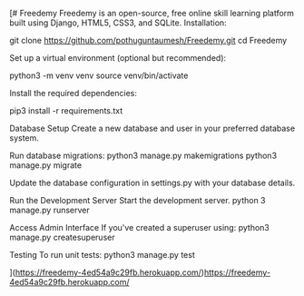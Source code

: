 [# Freedemy
Freedemy is an open-source, free online skill learning platform built using Django, HTML5, CSS3, and SQLite.
Installation:

git clone https://github.com/pothuguntaumesh/Freedemy.git
cd Freedemy

Set up a virtual environment (optional but recommended):

python3 -m venv venv
source venv/bin/activate

Install the required dependencies:

pip3 install -r requirements.txt

Database Setup
Create a new database and user in your preferred database system.

Run database migrations:
python3 manage.py makemigrations
python3 manage.py migrate

Update the database configuration in settings.py with your database details.

Run the Development Server
Start the development server.
python 3 manage.py runserver


Access Admin Interface
If you've created a superuser using:
python3 manage.py createsuperuser

Testing
To run unit tests:
python3 manage.py test

](https://freedemy-4ed54a9c29fb.herokuapp.com/)https://freedemy-4ed54a9c29fb.herokuapp.com/
